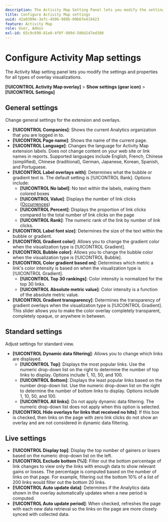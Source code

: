 ```yaml
---
description: The Activity Map Setting Panel lets you modify the settings and properties for all types of overlay visualizations.
title: Configure Activity Map settings
uuid: 42a0309e-3efc-4506-989b-09b6fe419423
feature: Activity Map
role: User, Admin
exl-id: 65c9c690-81e0-4f0f-989d-586d247ed380
---
```

# Configure Activity Map settings

The Activity Map setting panel lets you modify the settings and properties for all types of overlay visualizations.

**[!UICONTROL Activity Map overlay]** > **Show settings (gear icon)** > **[!UICONTROL Settings]**

## General settings

Change general settings for the extension and overlays.

* **[!UICONTROL Companies]**: Shows the current Analytics organization that you are logged in to.
* **[!UICONTROL Page name]**: Shows the name of the current page.
* **[!UICONTROL Language]**: Changes the language for Activity Map extension labels. Does not change content on your web site or link names in reports. Supported languages include English, French, Chinese (simplified), Chinese (traditional), German, Japanese, Korean, Spanish, and Portuguese.
* **[!UICONTROL Label overlays with]**: Determines what the bubble or gradient text is. The default setting is [!UICONTROL Rank]. Options include:
  * **[!UICONTROL No label]**: No text within the labels, making them colored boxes
  * **[!UICONTROL Value]**: Displays the number of link clicks ([Occurrences](/help/components/metrics/occurrences.md))
  * **[!UICONTROL Percent]**: Displays the proportion of link clicks compared to the total number of link clicks on the page
  * **[!UICONTROL Rank]**: The numeric rank of the link by number of link clicks.
* **[!UICONTROL Label font size]**: Determines the size of the text within the bubble or gradient.
* **[!UICONTROL Gradient color]**: Allows you to change the gradient color when the visualization type is [!UICONTROL Gradient].
* **[!UICONTROL Bubble color]**: Allows you to change the bubble color when the visualization type is [!UICONTROL Bubble].
* **[!UICONTROL Color gradient based on]**: Determines which metric a link's color intensity is based on when the visualization type is [!UICONTROL Gradient].
  * **[!UICONTROL Top 30 rankings]**: Color intensity is normalized for the top 30 links.
  * **[!UICONTROL Absolute metric value]**: Color intensity is a function of the absolute metric value.
* **[!UICONTROL Gradient transparency]**: Determines the transparency of gradient overlays when the visualization type is [!UICONTROL Gradient]. This slider allows you to make the color overlay completely transparent, completely opaque, or anywhere in between.

## Standard settings

Adjust settings for standard view.

* **[!UICONTROL Dynamic data filtering]**: Allows you to change which links are displayed. 
  * **[!UICONTROL Top]**: Displays the most popular links. Use the numeric drop-down list on the right to determine the number of top links to display. Options include 1, 10, 50, and 100.
  * **[!UICONTROL Bottom]**: Displays the least popular links based on the number drop-down list. Use the numeric drop-down list on the right to determine the number of bottom links to display. Options include 1, 10, 50, and 100.
  * **[!UICONTROL All links]**: Do not apply dynamic data filtering. The numeric drop-down list does not apply when this option is selected.
* **[!UICONTROL Hide overlays for links that received no hits]**: If this box is checked, then links on the page with zero link clicks do not show an overlay and are not considered in dynamic data filtering.

## Live settings

* **[!UICONTROL Display top]**: Display the top number of gainers or losers based on the numeric drop-down list on the left.
* **[!UICONTROL Exclude bottom (%)]**: Filter out the bottom percentage of link changes to view only the links with enough data to show relevant gains or losses. The percentage is computed based on the number of links on that page. For example, filtering out the bottom 10% of a list of 200 links would filter out the bottom 20 links.
* **[!UICONTROL Auto update data]**: Determines if the Analytics data shown in the overlay automatically updates when a new period is computed.
* **[!UICONTROL Auto update period]**: When checked, refreshes the page with each new data retrieval so the links on the page are more closely synced with collected data.
